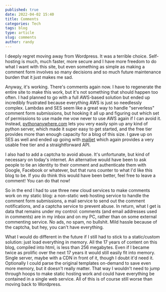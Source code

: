 ```yaml
---
published: true
date: 2022-04-02 15:40
title: Comments
categories: Tech
tags: blog
type: article
slug: comments
author: randy
---
```

I deeply regret moving away from Wordpress. It was a terrible choice. Self-hosting is much, much faster, more secure and I have more freedom to do what I want with this site, but even something as simple as making a comment form involves so many decisions and so much future maintenance burden that it just makes me sad.

Anyway, it's working. There's comments again now. I have to regenerate the entire site to make this work, but it's not something that should happen too often. I had planned to go with a full AWS-based solution but ended up incredibly frustrated because everything AWS is just so needlessly complex. Lambdas and SES seem like a great way to handle "serverless" comment form submissions, but hooking it all up and figuring out which set of permissions to use made me vow never to use AWS again if I can avoid it. Instead, <a target="_blank" href="https://www.pythonanywhere.com/" rel="noopener">pythonanywhere.com</a> lets you very easily spin up any kind of python server, which made it super easy to get started, and the free tier provides more than enough capacity for a blog of this size. I gave up on SES as well and ended up going with <a href="https://www.mailjet.com/" target="_blank" rel="noopener">mailjet</a> which again provides a very usable free tier and a straightforward API.

I also had to add a captcha to avoid abuse. It's unfortunate, but kind of necessary on today's internet. An alternative would have been to ask people to tie an identity to their comment and authenticate them with Google, Facebook or whatever, but that runs counter to what I'd like this blog to be. If you do think this would have been better, feel free to leave a comment! You can do that now!

So in the end I had to use three new cloud services to make comments work on my static blog: a non-static web hosting service to handle the comment form submissions, a mail service to send out the comment notifications, and a captcha service to prevent abuse. In return, what I get is data that remains under my control: comments (and email addresses used in comments) are in my inbox and on my PC, rather than on some external commenting service. No ads, no spam, no bullshit. Mild hassle because of the captcha, but hey, you can't have everything.

What I would do different in the future if I still had to stick to a static/custom solution: just load everything in memory. All the 17 years of content on this blog, compiled into html, is less than 256 megabytes. Even if I became twice as prolific over the next 17 years it would still easily fit into memory. Single server, maybe with a CDN in front of it, though I doubt it'd need it. Optionally I could parse the original templates on-demand to save even more memory, but it doesn't really matter. That way I wouldn't need to jump through hoops to make static hosting work and could have everything be contained in a single web service. All of this is of course still worse than moving back to Wordpress.